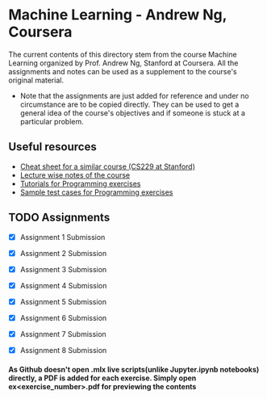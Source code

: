 # Machine Learning - Andrew Ng, Coursera
The current contents of this directory stem from the course Machine Learning organized by Prof. Andrew Ng, Stanford at Coursera. All the assignments and notes can be used as a supplement to the course's original material. 

- Note that the assignments are just added for reference and under no circumstance are to be copied directly. They can be used to get a general idea of the course's objectives and if someone is stuck at a particular problem.


## Useful resources
- [Cheat sheet for a similar course (CS229 at Stanford)](https://github.com/afshinea/stanford-cs-229-machine-learning)
- [Lecture wise notes of the course](https://www.holehouse.org/mlclass/)
- [Tutorials for Programming exercises](https://www.coursera.org/learn/machine-learning/discussions/all/threads/m0ZdvjSrEeWddiIAC9pDDA)
- [Sample test cases for Programming exercises](https://www.coursera.org/learn/machine-learning/discussions/all/threads/0SxufTSrEeWPACIACw4G5w)

## TODO Assignments

- [x] Assignment 1 Submission
- [x] Assignment 2 Submission
- [x] Assignment 3 Submission
- [x] Assignment 4 Submission
- [x] Assignment 5 Submission
- [x] Assignment 6 Submission
- [x] Assignment 7 Submission
- [x] Assignment 8 Submission


#### As Github doesn't open .mlx live scripts(unlike Jupyter.ipynb notebooks) directly, a PDF is added for each exercise. Simply open ex<exercise_number>.pdf for previewing the contents
